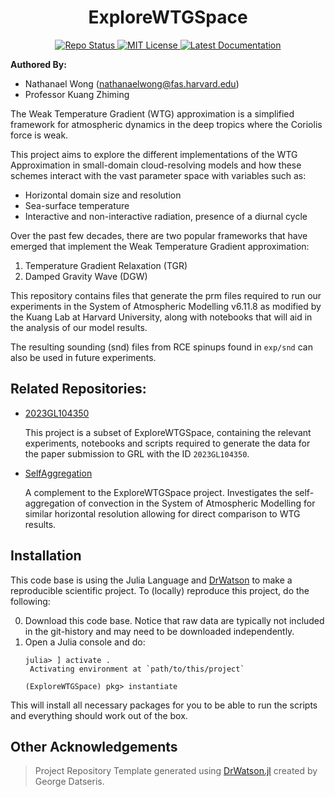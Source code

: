 # **<div align="center">ExploreWTGSpace</div>**

<p align="center">
  <a href="https://www.repostatus.org/#active">
    <img alt="Repo Status" src="https://www.repostatus.org/badges/latest/active.svg?style=flat-square" />
  </a>
  <a href="https://mit-license.org">
    <img alt="MIT License" src="https://img.shields.io/badge/License-MIT-blue.svg?style=flat-square">
  </a>
  <a href="https://natgeo-wong.github.io/ExploreWTGSpace/dev/">
    <img alt="Latest Documentation" src="https://img.shields.io/badge/docs-latest-blue.svg?style=flat-square">
  </a>
</p>

**Authored By:** 
* Nathanael Wong (nathanaelwong@fas.harvard.edu)
* Professor Kuang Zhiming

The Weak Temperature Gradient (WTG) approximation is
a simplified framework for atmospheric dynamics in the deep tropics where the
Coriolis force is weak.

This project aims to explore the different implementations of the WTG Approximation
in small-domain cloud-resolving models and how these schemes interact with the vast
parameter space with variables such as:
* Horizontal domain size and resolution
* Sea-surface temperature
* Interactive and non-interactive radiation, presence of a diurnal cycle

Over the past few decades, there are two popular frameworks that have emerged that
implement the Weak Temperature Gradient approximation:
1. Temperature Gradient Relaxation (TGR)
2. Damped Gravity Wave (DGW)

This repository contains files that generate the prm files required to run our
experiments in the System of Atmospheric Modelling v6.11.8 as modified by the Kuang Lab
at Harvard University, along with notebooks that will aid in the analysis of our model
results.

The resulting sounding (snd) files from RCE spinups found in `exp/snd` can also be used
in future experiments.

## Related Repositories:

* [2023GL104350](https://github.com/natgeo-wong/2023GL104350)

  This project is a subset of ExploreWTGSpace, containing the relevant experiments,
  notebooks and scripts required to generate the data for the paper submission to GRL
  with the ID `2023GL104350`.

* [SelfAggregation](https://github.com/natgeo-wong/SelfAggregation)

  A complement to the ExploreWTGSpace project.  Investigates the self-aggregation of
  convection in the System of Atmospheric Modelling for similar horizontal resolution
  allowing for direct comparison to WTG results.

## Installation

This code base is using the Julia Language and [DrWatson](https://juliadynamics.github.io/DrWatson.jl/stable/)
to make a reproducible scientific project.  To (locally) reproduce this project, do the
following:

0. Download this code base. Notice that raw data are typically not included in the
   git-history and may need to be downloaded independently.
1. Open a Julia console and do:
   ```
   julia> ] activate .
    Activating environment at `path/to/this/project`

   (ExploreWTGSpace) pkg> instantiate
   ```

This will install all necessary packages for you to be able to run the scripts and
everything should work out of the box.

## Other Acknowledgements
> Project Repository Template generated using [DrWatson.jl](https://github.com/JuliaDynamics/DrWatson.jl) created by George Datseris.